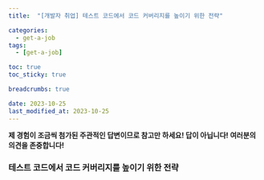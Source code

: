 ```yaml
---
title:  "[개발자 취업] 테스트 코드에서 코드 커버리지를 높이기 위한 전략"

categories:
  - get-a-job
tags:
  - [get-a-job]

toc: true
toc_sticky: true

breadcrumbs: true

date: 2023-10-25
last_modified_at: 2023-10-25
---
```


**제 경험이 조금씩 첨가된 주관적인 답변이므로 참고만 하세요! 답이 아닙니다! 여러분의 의견을 존중합니다!**

### 테스트 코드에서 코드 커버리지를 높이기 위한 전략
